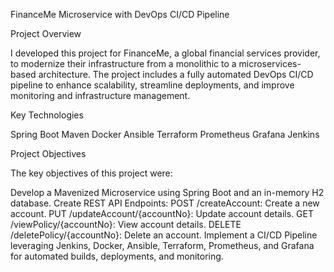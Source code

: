 FinanceMe Microservice with DevOps CI/CD Pipeline

Project Overview

I developed this project for FinanceMe, a global financial services provider, to modernize their infrastructure from a monolithic to a microservices-based architecture. The project includes a fully automated DevOps CI/CD pipeline to enhance scalability, streamline deployments, and improve monitoring and infrastructure management.

Key Technologies

Spring Boot
Maven
Docker
Ansible
Terraform
Prometheus
Grafana
Jenkins

Project Objectives

The key objectives of this project were:

Develop a Mavenized Microservice using Spring Boot and an in-memory H2 database.
Create REST API Endpoints:
POST /createAccount: Create a new account.
PUT /updateAccount/{accountNo}: Update account details.
GET /viewPolicy/{accountNo}: View account details.
DELETE /deletePolicy/{accountNo}: Delete an account.
Implement a CI/CD Pipeline leveraging Jenkins, Docker, Ansible, Terraform, Prometheus, and Grafana for automated builds, deployments, and monitoring.
